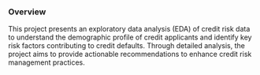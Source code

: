 ### Overview

This project presents an exploratory data analysis (EDA) of credit risk data to understand the demographic profile of credit applicants and identify key risk factors 
contributing to credit defaults. Through detailed analysis, the project aims to provide actionable recommendations to enhance credit risk management practices.

